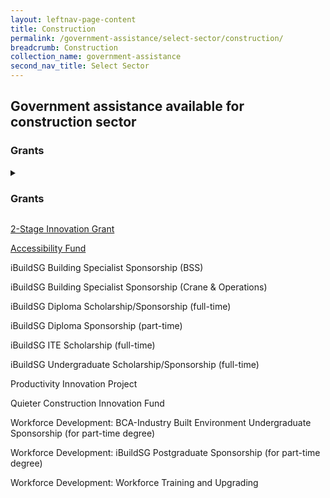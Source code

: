 ```yaml
---
layout: leftnav-page-content
title: Construction
permalink: /government-assistance/select-sector/construction/
breadcrumb: Construction
collection_name: government-assistance
second_nav_title: Select Sector
---
```


## Government assistance available for construction sector

### Grants

<details>
<summary><h3>Grants</h3></summary>

+ <a href="https://www1.bca.gov.sg/buildsg/buildsg-transformation-fund/2-stage-innovation-grant" target="_blank">2-Stage Innovation Grant</a>
    + The 2-Stage Innovation Grant (iGrant) is set up to encourage and support the building and construction industry to conduct fast track, Proof-of-Concept (POC) type of R&D projects for subsequent quick deployment in a fast moving Built Environment.
    + This $5 million grant is funded by Ministry of National Development (MND).
+ <a href="https://friendlybuildings.bca.gov.sg/industry-professional-af-about-accessibility-fund.html" target="_blank">Accessibility Fund</a>
    + To promote an accessible built environment, BCA has launched Accessibility Fund that provides grants to building owners for upgrading their existing buildings with essential accessibility features. The Accessibility Fund is only for private buildings built before the implementation of Code on Barrier- Free Accessibility in Buildings-1990. Building owners, lessors who have the ownership right to upgrade the building and lessees who can carry out the upgrading works with the endorsement of the building owners/lessors are eligible to apply for this fund. Each development is eligible for up to two applications and could obtain grant up to S$300,000 per development. The fund will expire in 2021.
    + The fund would co-pay up to 80% of the construction cost of the Basic Accessibility Features cited below:

      * Accessible approach to building;
      * Ramps/lifts for improving accessibility in building’s first storey;
      * Accessible toilet in building’s first storey or entrance level; and
      * Signage for finding way to building’s accessibility features.
</details>

<a href="https://www1.bca.gov.sg/buildsg/buildsg-transformation-fund/2-stage-innovation-grant" target="_blank">2-Stage Innovation Grant</a>

<a href="https://friendlybuildings.bca.gov.sg/industry-professional-af-about-accessibility-fund.html" target="_blank">Accessibility Fund</a>

iBuildSG Building Specialist Sponsorship (BSS)

iBuildSG Building Specialist Sponsorship (Crane & Operations)

iBuildSG Diploma Scholarship/Sponsorship (full-time)

iBuildSG Diploma Sponsorship (part-time)

iBuildSG ITE Scholarship (full-time)

iBuildSG Undergraduate Scholarship/Sponsorship (full-time)

Productivity Innovation Project

Quieter Construction Innovation Fund

Workforce Development: BCA-Industry Built Environment Undergraduate Sponsorship (for part-time degree)

Workforce Development: iBuildSG Postgraduate Sponsorship (for part-time degree)

Workforce Development: Workforce Training and Upgrading
